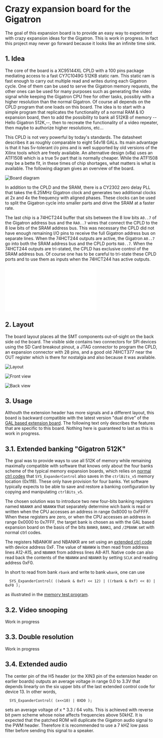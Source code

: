 # Crazy expansion board for the Gigatron

The goal of this expansion board is to provide an easy way to
experiment with crazy expansion ideas for the Gigatron.  This is work
in progress. In fact this project may never go forward because it
looks like an infinite time sink.

## 1. Idea

The core of the board is a XC95144XL CPLD with a 100 pins package
mediating access to a fast CY7C1049G 512KB static ram.  This static
ram is fast enough to carry out multiple read and writes during each
Gigatron cycle. One of them can be used to serve the Gigatron memory
requests, the other ones can be used for many purposes such as
generating the video signal while keeping the Gigatron CPU free for
other tasks, possibly with a higher resolution than the normal
Gigatron.  Of course all depends on the CPLD program that one loads on
this board. The idea is to start with a simple program that replicates
the functionality of a normal RAM & IO expansion board, then to add
the possibility to bank all 512KB of memory --Hello Gigatron 512K,--,
then to recreate the functionality of a video repeater, then maybe to
authorize higher resolutions, etc...

This CPLD is not very powerful by today's standards. The datasheet
describes it as roughly comparable to eight 54v18 GALs. Its main
advantage is that it has 5v-tolerant i/o pins and is well supported by
old versions of the Xilinx tools which are freely available. An
alternative design (v8a) uses an ATF1508 which is a true 5v part that
is normally cheaper. While the ATF1508 may be a bette fit, in these
times of chip shortages, what matters is what is available.  The
following diagram gives an overview of the board.

![Board diagram](images/diag.png)

In addition to the CPLD and the SRAM, there is a CY2302 zero delay PLL
that takes the 6.25MHz Gigatron clock and generates two additional
clocks at 2x and 4x the frequency with aligned phases. These clocks
can be used to split the Gigatron cycle into smaller parts and drive
the SRAM at a faster rate.

The last chip is a 74HCT244 buffer that sits between the 8 low bits
`A0..7` of the Gigatron address bus and the `RA0..7` wires that
connect the CPLD to the 8 low bits of the SRAM address bus. This was
necessary the CPLD did not have enough remaining I/O pins to receive
the full Gigatron address bus on separate lines. When the 74HCT244
outputs are active, the Gigatron `A0..7` go into both the SRAM address
bus and the CPLD ports `RA0..7`. When the 74HCT244 outputs are
tri-stated, the CPLD has exclusive control of the SRAM address bus. Of
course one has to be careful to tri-state these CPLD ports and to use
them as inputs when the 74HCT244 has active outputs.

![Schematics](Schematics.pdf)

## 2. Layout

The board layout places all the SMT components out-of-sight on the
back side od the board. The visible side contains two connectors for
SPI devices using the SD Card breakout pinout, a JTAG connector to
program the CPLD, an expansion connector with 28 pins, and a good old
74HCT377 near the OUT register which is there for nostalgia and also
because it was available.

![Layout](images/layout.png)

![Front view](images/front.jpg)

![Back view](images/back.jpg)


## 3. Usage

Althouth the extension header has more signals and a different layout,
this board is backward compatible with the latest version "dual drive"
of the [GAL based extension board](../extension-retro). The following
text only describes the features that are specific to this
board. Nothing here is guaranteed to last as this is work in progress.

## 3.1. Extended banking "Gigatron 512K"

The goal was to provide ways to use all 512K of memory while remaining
maximally compatible with software that knows only about the four
banks scheme of the typical memory expansion boards, which relies on
[normal ctrl codes](https://forum.gigatron.io/viewtopic.php?f=4&t=331)
that `SYS_ExpanderControl` also saves in the `ctrlBits_v5` memory
location (0x1f8). These only have provision for four banks. Yet
software typically expects to be able to save and restore a banking
configuration by copying and manipulating `ctrlBits_v5`.

The chosen solution was to introduce two new four-bits banking
registers named `NBANKR` and `NBANKW` that separately determine wich
bank is read or written when the CPU accesses an address in range
0x8000 to 0xFFFF. When these registers are zero, or when the CPU
accesses an address in range 0x0000 to 0x7FFF, the target bank is
chosen as with the GAL based expansion board on the basis of the bits
`BANK0`, `BANK1`, and `/ZPBANK` set with normal ctrl codes.

The registers NBANKW and NBANKR are set using an [extended ctrl
code](https://forum.gigatron.io/viewtopic.php?f=4&t=331) with device
address 0xF. The value of `NBANKW` is then read from address lines
A12-A15, and `NBANKR` from address lines A8-A11. Native code can also
read back the contents of the `NBANKW` and `NBANKR` by setting `SCLK`
and reading address 0xF0.

In short to read from bank `rbank` and write to bank `wbank`, one can use
```
  SYS_ExpanderControl( ((wbank & 0xf) << 12) | ((rbank & 0xf) << 8) | 0xF0 );
```
as illustrated in the [memory test program](test/memtest).

## 3.2. Video snooping

Work in progress

## 3.3. Double resolution

Work in progress

## 3.4. Extended audio

The center pin of the H5 header (or the XIN3 pin of the extension
header on earlier boards) outputs an average voltage in range 0.0 to
3.3V that depends linearly on the six upper bits of the last extended
control code for device 13.  In other words,
```
  SYS_ExpanderControl( (x<<10) | 0XD0 );
```
sets an average voltage of x * 3.3 / 64 volts. This is achieved with
reverse bit pwm scheme whose noise affects frequencies above 50kHZ. It
is expected that the patched ROM will duplicate the Gigatron audio
signal to the PWM header.  Therefore it is recommended to use a 7 kHZ
low pass filter before sending this signal to a speaker.

